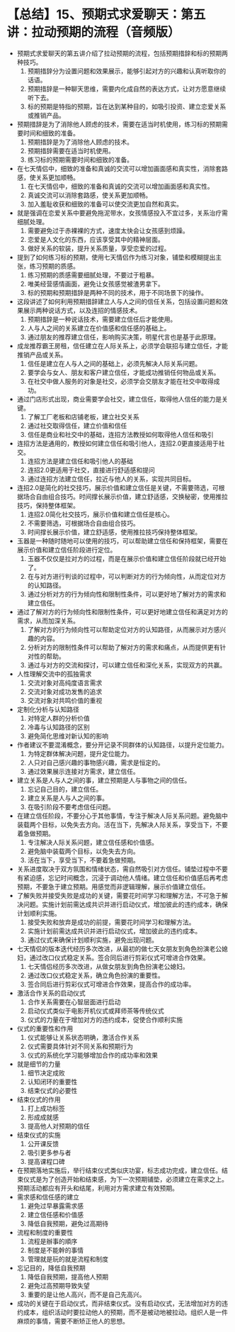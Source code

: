 # 【总结】15、预期式求爱聊天：第五讲：拉动预期的流程（音频版）

-   预期式求爱聊天的第五讲介绍了拉动预期的流程，包括预期措辞和标的预期两种技巧。
    1.  预期措辞分为设置问题和效果展示，能够引起对方的兴趣和认真听取你的话语。
    2.  预期措辞是一种聊天思维，需要内化成自然的表达方式，让对方愿意继续听下去。
    3.  标的预期是特指的预期，旨在达到某种目的，如吸引投资、建立恋爱关系或推销产品。
-   预期措辞是为了消除他人顾虑的技术，需要在适当时机使用，练习标的预期需要时间和细致的准备。
    1.  预期措辞是为了消除他人顾虑的技术。
    2.  预期措辞需要在适当时机使用。
    3.  练习标的预期需要时间和细致的准备。
-   在七天情侣中，细致的准备和真诚的交流可以增加画面感和真实性，消除套路感，使关系更加顺畅。
    1.  在七天情侣中，细致的准备和真诚的交流可以增加画面感和真实性。
    2.  真诚交流可以消除套路感，使关系更加顺畅。
    3.  加入羞耻收获和细致的准备可以使交流更加自然和真实。
-   就是强调在恋爱关系中要避免拖泥带水，女孩情感投入不宜过多，关系治疗需细腻处理。
    1.  需要避免过于赤裸裸的方式，速度太快会让女孩感到烦躁。
    2.  恋爱是人文化的东西，应该享受其中的精神层面。
    3.  做好关系的软装，提升关系质量，享受恋爱的过程。
-   提到了如何练习标的预期，使用七天情侣作为练习对象，铺垫和模糊提出主张，练习预期的质感。
    1.  练习预期的质感需要细腻处理，不要过于粗暴。
    2.  唯美经营感情画面，避免让女孩感觉被渣男拿下。
    3.  标的预期和预期措辞是两种不同的技术，用于不同场景下的操作。
-   这段讲述了如何利用预期措辞建立人与人之间的信任关系，包括设置问题和效果展示两种说话方式，以及连招的情感技术。
    1.  预期措辞是一种说话技术，需要建立信任后才能使用。
    2.  人与人之间的关系建立在价值感和信任感的基础上。
    3.  通过朋友的推荐建立信任，影响购买决策，明星代言也是基于此原理。
-   成龙推荐霸王房租，信任建立在人际关系上，必须学会联招与建立信任，才能推销产品或关系。
    1.  信任是建立在人与人之间的基础上，必须先解决人际关系问题。
    2.  要学会与女人、朋友和客户建立信任，才能成功推销任何物品或关系。
    3.  在社交中做人服务的对象是社交，必须学会交朋友才能在社交中取得成功。
-   通过门店形式出现，商业需要学会社交，建立信任，取得他人信任的能力是关键。
    1.  了解工厂老板和店铺老板，建立社交关系
    2.  通过社交取得信任，建立价值和信任
    3.  信任是商业和社交中的基础，连招方法教授如何取得他人信任和吸引
-   连招方法是通用的，教授如何建立信任和吸引他人，连招2.0更直接适用于社交。
    1.  连招方法是建立信任和吸引他人的基础
    2.  连招2.0更适用于社交，直接进行舒适感和提问
    3.  通过连招方法建立信任，拉近与他人的关系，实现共同目标。
-   连招2.0是简化的社交技巧，展示价值和建立信任是关键，不需要筛选，可根据场合自由组合技巧。时间撑长展示价值，建立舒适感，交换秘密，使用推拉技巧，保持整体框架。
    1.  连招2.0简化社交技巧，展示价值和建立信任是核心。
    2.  不需要筛选，可根据场合自由组合技巧。
    3.  时间撑长展示价值，建立舒适感，使用推拉技巧保持整体框架。
-   玉器是一种随时随地可以使用的技巧，可以帮助建立信任和保持框架，需要在展示价值和建立信任阶段进行定位。
    1.  玉器不仅仅是拉对方的过程，而是在展示价值和建立信任阶段就已经开始了。
    2.  在与对方进行判谈的过程中，可以判断对方的行为倾向性，从而定位对方的认知路径。
    3.  通过分析对方的行为倾向性和限制性条件，可以更好地了解对方的需求和建立信任。
-   通过了解对方的行为倾向性和限制性条件，可以更好地建立信任和满足对方的需求，从而加深关系。
    1.  了解对方的行为倾向性可以帮助定位对方的认知路径，从而展示对方感兴趣的内容。
    2.  分析对方的限制性条件可以帮助了解对方的需求和痛点，从而提供更有针对性的帮助。
    3.  通过与对方的交流和探讨，可以建立信任和深化关系，实现双方的共赢。
-   人性理解交流中的孤独需求
    1.  交流对象对高纯度语言需求
    2.  交流对象对成功发售的追求
    3.  交流对象对共鸣价值的重视
-   定制化分析与认知路径
    1.  对特定人群的分析价值
    2.  冷毒与认知路径的区别
    3.  避免简化思维对新认知的影响
-   作者建议不要混淆概念，要分开记录不同群体的认知路径，以提升定位能力。
    1.  为特定群体解决问题，提升定位能力。
    2.  人只对自己感兴趣的事物感兴趣，需求是恒定的。
    3.  通过效果展示连接对方需求，建立信任。
-   建立关系是人与人之间的事，建立预期是人与事物之间的信任。
    1.  忘记自己目的，建立信任。
    2.  建立关系是人与人之间的事。
    3.  在吸引阶段不要考虑信任问题。
-   在建立信任阶段，不要分心于其他事情，专注于解决人际关系问题。避免脑中装载两个目标，以免失去方向。活在当下，先解决人际关系，享受当下，不要着急做预期。
    1.  专注解决人际关系问题，建立信任感和价值感。
    2.  避免脑中装载两个目标，以免失去方向。
    3.  活在当下，享受当下，不要着急做预期。
-   关系进度取决于双方氛围和情绪状态，需自然吸引对方信任。铺垫过程中不要有紧迫感，忘记时间概念，沉浸于调动他人情绪。建立信任和价值感后再考虑预期，不要急于建立预期。用感觉而非逻辑理解，展示价值建立信任。
-   了解失败并接受失败是成功的关键，需要花时间学习和理解方法，不可急于解决问题。实施计划前需达成共识并进行启动仪式，增加彼此的违约成本，确保计划顺利实施。
    1.  接受失败和放弃是成功的前提，需要花时间学习和理解方法。
    2.  实施计划前需达成共识并进行启动仪式，增加彼此的违约成本。
    3.  通过仪式来确保计划顺利实施，避免出现问题。
-   七天情侣的版本迭代经历多次改进，从最初的做七天女朋友到角色扮演老公媳妇，通过改口仪式稳定关系。签合同后进行剪彩仪式可增进合作效果。
    1.  七天情侣经历多次改进，从做女朋友到角色扮演老公媳妇。
    2.  通过改口仪式稳定关系，确立角色扮演的重要性。
    3.  签合同后进行剪彩仪式可增进合作效果，提高合作的成功率。
-   激活合作关系的启动仪式
    1.  合作关系需要在心智层面进行启动
    2.  启动仪式类似于电影开机仪式或拜师茶等传统仪式
    3.  仪式的力量在于增加对方的违约成本，促使合作顺利实施
-   仪式的重要性和作用
    1.  仪式能够让关系状态明确，激活合作关系
    2.  仪式需要具体针对不同关系和预期行为
    3.  仪式的系统化学习能够增加合作的成功率和效果
-   就是细节的力量
    1.  细节决定成败
    2.  认知闭环的重要性
    3.  结束仪式的必要性
-   结束仪式的作用
    1.  打上成功标签
    2.  形成成就感
    3.  提高他人对预期的信任
-   结束仪式的实施
    1.  公开课反馈
    2.  吸引更多参与者
    3.  提高课程口碑
-   在预期落地实施后，举行结束仪式类似庆功宴，标志成功完成，建立信任。结束仪式是为了创造开始和结束感，为下一次预期铺垫，必须建立在需求之上。预期活动都应有开头和结尾，利用对方需求建立有效预期。
-   需求感和信任感的建立
    1.  避免过早暴露需求感
    2.  建立信任感和价值感
    3.  降低自我预期，避免过高期待
-   流程和制度的重要性
    1.  流程是辦事的順序
    2.  制度是不能幹的事情
    3.  管理就是玩的就是流程和制度
-   忘记目的，降低自我预期
    1.  降低自我预期，提高他人预期
    2.  避免过高预期导致失望
    3.  重要的是让他人高兴，而不是自己先高兴。
-   成功的关键在于启动仪式，而非结束仪式。没有启动仪式，无法增加对方的违约成本，组织活动时要拉动他人的预期，而不是被动地被拉动。组织人是一件麻烦的事情，需要不断矫正他人的思想。